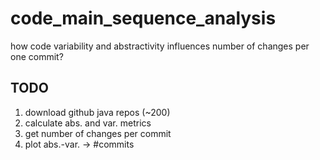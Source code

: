 # code_main_sequence_analysis
how code variability and abstractivity influences number of changes per one commit?

## TODO

1. download github java repos (~200)
2. calculate abs. and var. metrics
3. get number of changes per commit
4. plot abs.-var. -> #commits
